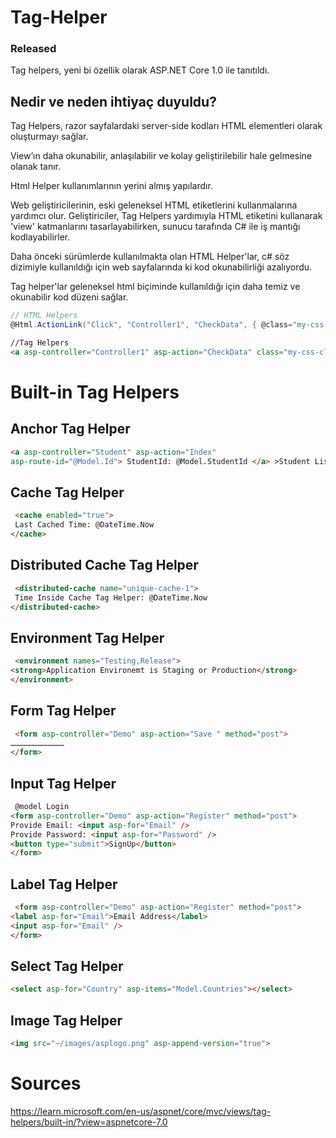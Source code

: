 # Tag-Helper

### Released

Tag helpers, yeni bi özellik olarak ASP.NET Core 1.0 ile tanıtıldı.

## Nedir ve neden ihtiyaç duyuldu?

Tag Helpers, razor sayfalardaki server-side kodları HTML elementleri olarak oluşturmayı sağlar.

View’ın daha okunabilir, anlaşılabilir ve kolay geliştirilebilir hale gelmesine olanak tanır.

Html Helper kullanımlarının yerini almış yapılardır.

Web geliştiricilerinin, eski geleneksel HTML etiketlerini kullanmalarına yardımcı olur. Geliştiriciler, Tag Helpers yardımıyla HTML etiketini kullanarak 'view' katmanlarını tasarlayabilirken, sunucu tarafında C# ile iş mantığı kodlayabilirler.

Daha önceki sürümlerde kullanılmakta olan HTML Helper'lar, c# söz dizimiyle kullanıldığı için web sayfalarında ki kod okunabilirliği
azalıyordu. 

Tag helper'lar geleneksel html biçiminde kullanıldığı için daha temiz ve okunabilir kod düzeni sağlar.

```csharp
// HTML Helpers
@Html.ActionLink("Click", "Controller1", "CheckData", { @class="my-css-classname"}) 
```
```html
//Tag Helpers
<a asp-controller="Controller1" asp-action="CheckData" class="my-css-classname">Click</a>
```

# Built-in Tag Helpers

## Anchor Tag Helper
```html
<a asp-controller="Student" asp-action="Index" 
asp-route-id="@Model.Id"> StudentId: @Model.StudentId </a> >Student List</a>
```

## Cache Tag Helper
```html
 <cache enabled="true">
 Last Cached Time: @DateTime.Now
</cache>
```
## Distributed Cache Tag Helper
```html
 <distributed-cache name="unique-cache-1">
 Time Inside Cache Tag Helper: @DateTime.Now
</distributed-cache>
```
## Environment Tag Helper

```html
 <environment names="Testing,Release">
<strong>Application Environemt is Staging or Production</strong>
</environment>
```
## Form Tag Helper
```html
 <form asp-controller="Demo" asp-action="Save " method="post">
………………………………
</form>
```
## Input Tag Helper
```html
 @model Login
<form asp-controller="Demo" asp-action="Register" method="post">
Provide Email: <input asp-for="Email" /> 
Provide Password: <input asp-for="Password" />
<button type="submit">SignUp</button>
</form>
```
## Label Tag Helper
```html
 <form asp-controller="Demo" asp-action="Register" method="post">
<label asp-for="Email">Email Address</label>
<input asp-for="Email" /> 
</form>
```
## Select Tag Helper
```html
<select asp-for="Country" asp-items="Model.Countries"></select>
```
## Image Tag Helper
```html
<img src="~/images/asplogo.png" asp-append-version="true">
```

# Sources

https://learn.microsoft.com/en-us/aspnet/core/mvc/views/tag-helpers/built-in/?view=aspnetcore-7.0







